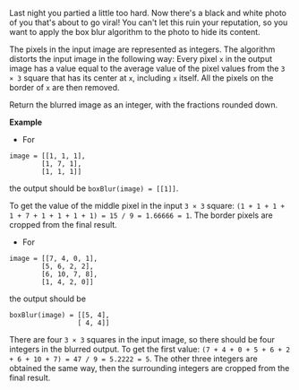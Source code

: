 Last night you partied a little too hard. Now there's a black and white photo of you that's about to go viral! You can't let this ruin your reputation, so you want to apply the box blur algorithm to the photo to hide its content.

The pixels in the input image are represented as integers. The algorithm distorts the input image in the following way: Every pixel `x` in the output image has a value equal to the average value of the pixel values from the `3 × 3` square that has its center at `x`, including `x` itself. All the pixels on the border of `x` are then removed.

Return the blurred image as an integer, with the fractions rounded down.

**Example**

* For

```
image = [[1, 1, 1], 
        [1, 7, 1], 
        [1, 1, 1]]
```

the output should be `boxBlur(image) = [[1]]`.

To get the value of the middle pixel in the input `3 × 3` square: `(1 + 1 + 1 + 1 + 7 + 1 + 1 + 1 + 1) = 15 / 9 = 1.66666 = 1`. The border pixels are cropped from the final result.

* For

```
image = [[7, 4, 0, 1], 
        [5, 6, 2, 2], 
        [6, 10, 7, 8], 
        [1, 4, 2, 0]]
```

the output should be

```
boxBlur(image) = [[5, 4], 
                 [ 4, 4]]
```

There are four `3 × 3` squares in the input image, so there should be four integers in the blurred output. To get the first value: `(7 + 4 + 0 + 5 + 6 + 2 + 6 + 10 + 7) = 47 / 9 = 5.2222 = 5`. The other three integers are obtained the same way, then the surrounding integers are cropped from the final result.